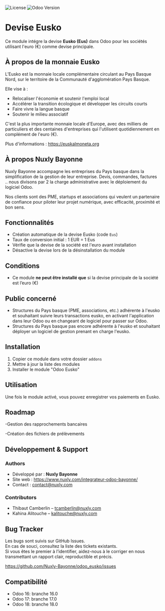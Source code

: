 ![License](https://img.shields.io/badge/license-LGPL--3.0-blue.svg)
![Odoo Version](https://img.shields.io/badge/Odoo-16%20%7C%2017%20%7C%2018-brightgreen)


Devise Eusko
=============

Ce module intégre la devise **Eusko (Eus)** dans Odoo pour les sociétés utilisant l'euro (€) comme devise principale.

À propos de la monnaie Eusko
----------------------------

L’Eusko est la monnaie locale complémentaire circulant au Pays Basque Nord, sur le territoire de la Communauté d'agglomération Pays Basque.

Elle vise à :
   - Relocaliser l'économie et soutenir l'emploi local
   - Accélérer la transition écologique et développer les circuits courts
   - Faire vivre la langue basque
   - Soutenir le milieu associatif

C'est la plus importante monnaie locale d'Europe, avec des milliers de particuliers et des centaines d'entreprises qui l'utilisent quotidiennement en complément de l'euro (€).

Plus d'informations : https://euskalmoneta.org

À propos Nuxly Bayonne
----------------------------
Nuxly Bayonne accompagne les entreprises du Pays basque dans la simplification de la gestion de leur entreprise. Devis, commandes, factures .. nous divisons par 2 la charge administrative avec le déploiement du logiciel Odoo.

Nos clients sont des PME, startups et associations qui veulent un partenaire de confiance pour piloter leur projet numérique, avec efficacité, proximité et bon sens.
   
Fonctionnalités
----------------
- Création automatique de la devise Eusko (code `Eus`)
- Taux de conversion initial : 1 EUR = 1 Eus
- Vérifie que la devise de la société est l'euro avant installation
- Désactive la devise lors de la désinstallation du module

Conditions
----------
- Ce module **ne peut être installé que** si la devise principale de la société est l’euro (€)

Public concerné
---------------
- Structures du Pays basque (PME, associations, etc.) adhérente à l'eusko et souhaitant suivre leurs transactions eusko, en activant l'application dans leur Odoo ou en changeant de logiciel pour passer sur Odoo.
- Structures du Pays basque pas encore adhérente à l'eusko et souhaitant déployer un logiciel de gestion prenant en charge l'eusko.
 

Installation
---------------

1. Copier ce module dans votre dossier `addons`
2. Mettre à jour la liste des modules
3. Installer le module "Odoo Eusko"

Utilisation
---------------

Une fois le module activé, vous pouvez enregistrer vos paiements en Eusko.

Roadmap
---------------

-Gestion des rapprochements bancaires

-Création des fichiers de prélèvements

Développement & Support
------------------------

### Authors
-  Développé par : **Nuxly Bayonne** 
-  Site web : https://www.nuxly.com/integrateur-odoo-bayonne/ 
-  Contact : contact@nuxly.com

### Contributors 
-  Thibaut Camberlin – tcamberlin@nuxly.com
-  Kahina Alitouche – kalitouche@nuxly.com

Bug Tracker
-----------

Les bugs sont suivis sur GitHub Issues.  
En cas de souci, consultez la liste des tickets existants.  
Si vous êtes le premier à l’identifier, aidez-nous à le corriger 
en nous transmettant un rapport clair, reproductible et précis.

https://github.com/Nuxly-Bayonne/odoo_eusko/issues

Compatibilité
-------------

- Odoo 16: branche 16.0
- Odoo 17: branche 17.0
- Odoo 18: branche 18.0